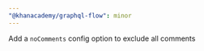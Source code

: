 ```yaml
---
"@khanacademy/graphql-flow": minor
---
```


Add a `noComments` config option to exclude all comments
